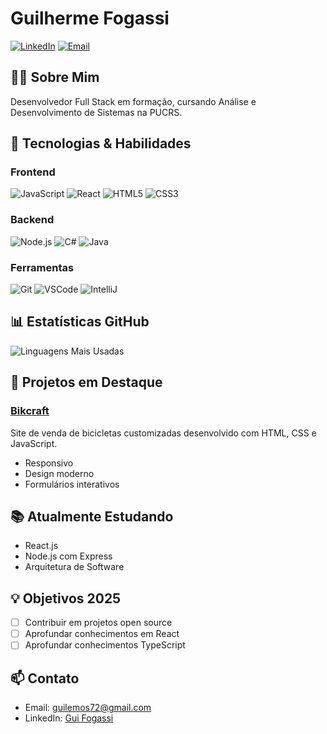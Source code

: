 # Guilherme Fogassi
[![LinkedIn](https://img.shields.io/badge/LinkedIn-0077B5?style=for-the-badge&logo=linkedin&logoColor=white)](https://www.linkedin.com/in/guilherme-fogassi/)
[![Email](https://img.shields.io/badge/Email-D14836?style=for-the-badge&logo=gmail&logoColor=white)](mailto:guilemos72@gmail.com)

## 👨‍💻 Sobre Mim
Desenvolvedor Full Stack em formação, cursando Análise e Desenvolvimento de Sistemas na PUCRS.

## 🚀 Tecnologias & Habilidades

### Frontend
![JavaScript](https://img.shields.io/badge/JavaScript-F7DF1E?style=for-the-badge&logo=javascript&logoColor=black)
![React](https://img.shields.io/badge/React-20232A?style=for-the-badge&logo=react&logoColor=61DAFB)
![HTML5](https://img.shields.io/badge/HTML5-E34F26?style=for-the-badge&logo=html5&logoColor=white)
![CSS3](https://img.shields.io/badge/CSS3-1572B6?style=for-the-badge&logo=css3&logoColor=white)

### Backend
![Node.js](https://img.shields.io/badge/Node.js-43853D?style=for-the-badge&logo=node.js&logoColor=white)
![C#](https://img.shields.io/badge/C%23-239120?style=for-the-badge&logo=c-sharp&logoColor=white)
![Java](https://img.shields.io/badge/Java-ED8B00?style=for-the-badge&logo=java&logoColor=white)

### Ferramentas
![Git](https://img.shields.io/badge/Git-F05032?style=for-the-badge&logo=git&logoColor=white)
![VSCode](https://img.shields.io/badge/VS_Code-0078D4?style=for-the-badge&logo=visual%20studio%20code&logoColor=white)
![IntelliJ](https://img.shields.io/badge/IntelliJ_IDEA-000000?style=for-the-badge&logo=intellij-idea&logoColor=white)

## 📊 Estatísticas GitHub
![Linguagens Mais Usadas](https://github-readme-stats.vercel.app/api/top-langs/?username=GuiFogassi&layout=compact&theme=dracula)

## 🎯 Projetos em Destaque
### [Bikcraft](link-do-projeto)
Site de venda de bicicletas customizadas desenvolvido com HTML, CSS e JavaScript.
- Responsivo
- Design moderno
- Formulários interativos

## 📚 Atualmente Estudando
- React.js
- Node.js com Express
- Arquitetura de Software

## 💡 Objetivos 2025
- [ ] Contribuir em projetos open source
- [ ] Aprofundar conhecimentos em React
- [ ] Aprofundar conhecimentos TypeScript

## 📫 Contato
- Email: guilemos72@gmail.com
- LinkedIn: [Gui Fogassi](https://www.linkedin.com/in/guilherme-fogassi/)
